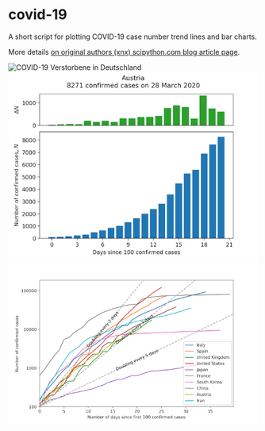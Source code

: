 # covid-19
A short script for plotting COVID-19 case number trend lines and bar charts.

More details [on original authors (xnx) scipython.com blog article page](https://scipython.com/blog/plotting-covid-19-case-growth-charts/).

![COVID-19 Verstorbene in Deutschland](germany-202000402-deaths.png)
![COVID-19 case data for Austria](austria-20200328.png)
![COVID-19 case trends for 10 countries](country-comparison-20200328.png)
